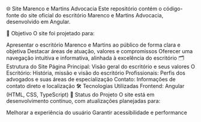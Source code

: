 🌐 Site Marenco e Martins Advocacia
Este repositório contém o código-fonte do site oficial do escritório Marenco e Martins Advocacia, desenvolvido em Angular.

🎯 Objetivo
O site foi projetado para:

Apresentar o escritório Marenco e Martins ao público de forma clara e objetiva
Destacar áreas de atuação, valores e compromissos
Oferecer uma navegação intuitiva e informativa, alinhada à excelência do escritório
🗂 Estrutura do Site
Página Principal: Visão geral do escritório e seus valores
O Escritório: História, missão e visão do escritório
Profissionais: Perfis dos advogados e suas áreas de especialização
Contato: Informações de contato direto e localização
🛠 Tecnologias Utilizadas
Frontend: Angular (HTML, CSS, TypeScript)
🚧 Status do Projeto
O site está em desenvolvimento contínuo, com atualizações planejadas para:

Melhorar a experiência do usuário
Garantir acessibilidade e performance
